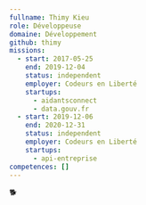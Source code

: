 ```yaml
---
fullname: Thimy Kieu
role: Développeuse
domaine: Développement
github: thimy
missions:
  - start: 2017-05-25
    end: 2019-12-04
    status: independent
    employer: Codeurs en Liberté
    startups:
      - aidantsconnect
      - data.gouv.fr
  - start: 2019-12-06
    end: 2020-12-31
    status: independent
    employer: Codeurs en Liberté
    startups:
      - api-entreprise
competences: []
---
```

🐕